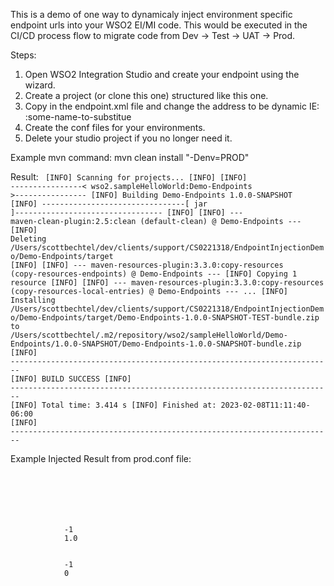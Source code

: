 This is a demo of one way to dynamicaly inject environment specific
endpoint urls into your WSO2 EI/MI code. This would be executed in 
the CI/CD process flow to migrate code from Dev -> Test -> UAT -> Prod. 

Steps:
1. Open WSO2 Integration Studio and create your endpoint using the wizard.
2. Create a project (or clone this one) structured like this one.
3. Copy in the endpoint.xml file and change the address to be dynamic
IE: :some-name-to-substitue
4. Create the conf files for your environments.
5. Delete your studio project if you no longer need it.

Example mvn command:
mvn clean install "-Denv=PROD"

Result:
<code>
[INFO] Scanning for projects...
[INFO]
[INFO] ----------------< wso2.sampleHelloWorld:Demo-Endpoints >----------------
[INFO] Building Demo-Endpoints 1.0.0-SNAPSHOT
[INFO] --------------------------------[ jar ]---------------------------------
[INFO]
[INFO] --- maven-clean-plugin:2.5:clean (default-clean) @ Demo-Endpoints ---
[INFO] Deleting /Users/scottbechtel/dev/clients/support/CS0221318/EndpointInjectionDemo/Demo-Endpoints/target
[INFO]
[INFO] --- maven-resources-plugin:3.3.0:copy-resources (copy-resources-endpoints) @ Demo-Endpoints ---
[INFO] Copying 1 resource
[INFO]
[INFO] --- maven-resources-plugin:3.3.0:copy-resources (copy-resources-local-entries) @ Demo-Endpoints ---
...
[INFO] Installing /Users/scottbechtel/dev/clients/support/CS0221318/EndpointInjectionDemo/Demo-Endpoints/target/Demo-Endpoints-1.0.0-SNAPSHOT-TEST-bundle.zip to /Users/scottbechtel/.m2/repository/wso2/sampleHelloWorld/Demo-Endpoints/1.0.0-SNAPSHOT/Demo-Endpoints-1.0.0-SNAPSHOT-bundle.zip
[INFO] ------------------------------------------------------------------------
[INFO] BUILD SUCCESS
[INFO] ------------------------------------------------------------------------
[INFO] Total time:  3.414 s
[INFO] Finished at: 2023-02-08T11:11:40-06:00
[INFO] ------------------------------------------------------------------------
</code>

Example Injected Result from prod.conf file:
<code>
<?xml version="1.0" encoding="UTF-8"?>
<endpoint name="DemoEP" xmlns="http://ws.apache.org/ns/synapse">
    <http uri-template="http://PROD.company.com">
        <suspendOnFailure>
            <initialDuration>-1</initialDuration>
            <progressionFactor>1.0</progressionFactor>
        </suspendOnFailure>
        <markForSuspension>
            <errorCodes>-1</errorCodes>
            <retriesBeforeSuspension>0</retriesBeforeSuspension>
        </markForSuspension>
    </http>
</endpoint>
</code>
